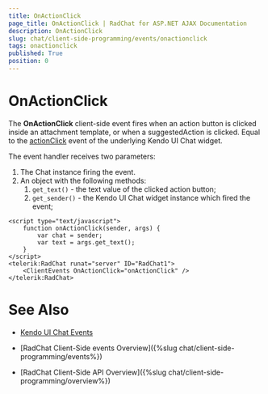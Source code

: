 ```yaml
---
title: OnActionClick
page_title: OnActionClick | RadChat for ASP.NET AJAX Documentation
description: OnActionClick
slug: chat/client-side-programming/events/onactionclick
tags: onactionclick
published: True
position: 0
---
```


# OnActionClick


The **OnActionClick** client-side event fires when an action button is clicked inside an attachment template, or when a suggestedAction is clicked. Equal to the [actionClick](https://docs.telerik.com/kendo-ui/api/javascript/ui/chat/events/actionclick) event of the underlying Kendo UI Chat widget.

The event handler receives two parameters:

1. The Chat instance firing the event.
2. An object with the following methods:
    1. `get_text()` - the text value of the clicked action button;
    2. `get_sender()` - the Kendo UI Chat widget instance which fired the event; 

````ASPNET
<script type="text/javascript">
    function оnActionClick(sender, args) {
        var chat = sender;
        var text = args.get_text();
    }
</script>
<telerik:RadChat runat="server" ID="RadChat1">
    <ClientEvents OnActionClick="оnActionClick" />
</telerik:RadChat>
````

# See Also

 * [Kendo UI Chat Events](http://docs.telerik.com/kendo-ui/api/javascript/ui/chat#events)

 * [RadChat Client-Side events Overview]({%slug chat/client-side-programming/events%})

 * [RadChat Client-Side API Overview]({%slug chat/client-side-programming/overview%})
